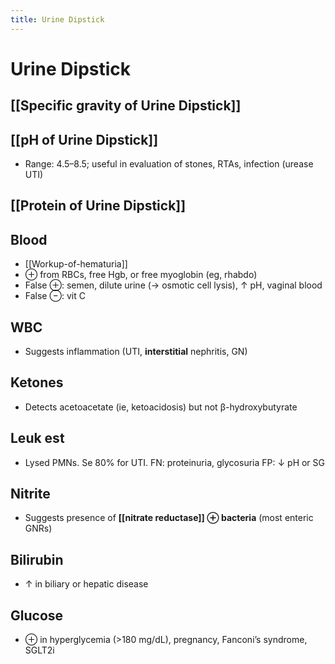 ```yaml
---
title: Urine Dipstick
---
```

# Urine Dipstick

## [[Specific gravity of Urine Dipstick]]

## [[pH of Urine Dipstick]]
* Range: 4.5–8.5; useful in evaluation of stones, RTAs, infection (urease UTI)

## [[Protein of Urine Dipstick]]

## Blood
* [[Workup-of-hematuria]]
* ⊕ from RBCs, free Hgb, or free myoglobin (eg, rhabdo)
* False ⊕: semen, dilute urine (→ osmotic cell lysis), ↑ pH, vaginal blood
* False ⊖: vit C

## WBC
* Suggests inflammation (UTI, **interstitial** nephritis, GN)

## Ketones
* Detects acetoacetate (ie, ketoacidosis) but not β-hydroxybutyrate

## Leuk est
* Lysed PMNs. Se 80% for UTI. FN: proteinuria, glycosuria FP: ↓ pH or SG

## Nitrite
* Suggests presence of **[[nitrate reductase]] ⊕ bacteria** (most enteric GNRs)

## Bilirubin
* ↑ in biliary or hepatic disease

## Glucose
* ⊕ in hyperglycemia (>180 mg/dL), pregnancy, Fanconi’s syndrome, SGLT2i
